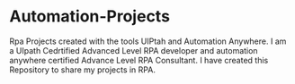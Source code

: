 # Automation-Projects
Rpa Projects created with the tools UIPtah and Automation Anywhere.
I am a UIpath Cedrtified Advanced Level RPA developer and automation anywhere certified Advance Level RPA Consultant.
I have created this Repository to share my projects in RPA.
